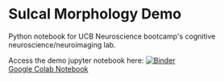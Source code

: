 # Sulcal Morphology Demo
Python notebook for UCB Neuroscience bootcamp's cognitive neuroscience/neuroimaging lab.  

Access the demo jupyter notebook here: [![Binder](https://mybinder.org/badge_logo.svg)](https://mybinder.org/v2/gh/smaboudian/sulcal-morph-demo/HEAD)  
[Google Colab Notebook](https://colab.research.google.com/drive/1wiKHbN11-DiQgAC7dKNeA_jeeA0HXS3a?usp=sharing)

